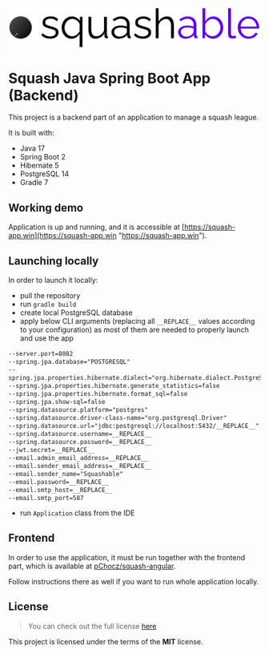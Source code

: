 ![Squash logo](src/main/resources/static/squash_logo.svg "Squash logo")

# Squash Java Spring Boot App (Backend)

This project is a backend part of an application to manage a squash league.

It is built with:

* Java 17
* Spring Boot 2
* Hibernate 5
* PostgreSQL 14
* Gradle 7


## Working demo

Application is up and running, and it is accessible at 
[https://squash-app.win](https://squash-app.win "https://squash-app.win").


## Launching locally

In order to launch it locally:

* pull the repository
* run `gradle build`
* create local PostgreSQL database
* apply below CLI arguments (replacing all `__REPLACE__` values according to your configuration) as most of them are needed to properly launch and use the app
```
--server.port=8082
--spring.jpa.database="POSTGRESQL"
--spring.jpa.properties.hibernate.dialect="org.hibernate.dialect.PostgreSQLDialect"
--spring.jpa.properties.hibernate.generate_statistics=false
--spring.jpa.properties.hibernate.format_sql=false
--spring.jpa.show-sql=false
--spring.datasource.platform="postgres"
--spring.datasource.driver-class-name="org.postgresql.Driver"
--spring.datasource.url="jdbc:postgresql://localhost:5432/__REPLACE__"
--spring.datasource.username=__REPLACE__
--spring.datasource.password=__REPLACE__
--jwt.secret=__REPLACE__
--email.admin_email_address=__REPLACE__
--email.sender_email_address=__REPLACE__
--email.sender_name="Squashable"
--email.password=__REPLACE__
--email.smtp_host=__REPLACE__
--email.smtp_port=587
```
* run `Application` class from the IDE


## Frontend

In order to use the application, it must be run together with the frontend part, 
which is available at 
[pChocz/squash-angular](https://github.com/pChocz/squash-angular "https://github.com/pChocz/squash-angular").

Follow instructions there as well if you want to run whole application locally.


## License

>You can check out the full license [here](https://github.com/pChocz/squash-rest-api/blob/master/LICENSE)

This project is licensed under the terms of the **MIT** license.
